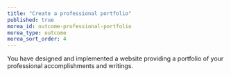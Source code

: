 ```yaml
---
title: "Create a professional portfolio"
published: true
morea_id: outcome-professional-portfolio
morea_type: outcome
morea_sort_order: 4
---
```


You have designed and implemented a website providing a portfolio of your professional accomplishments and writings. 